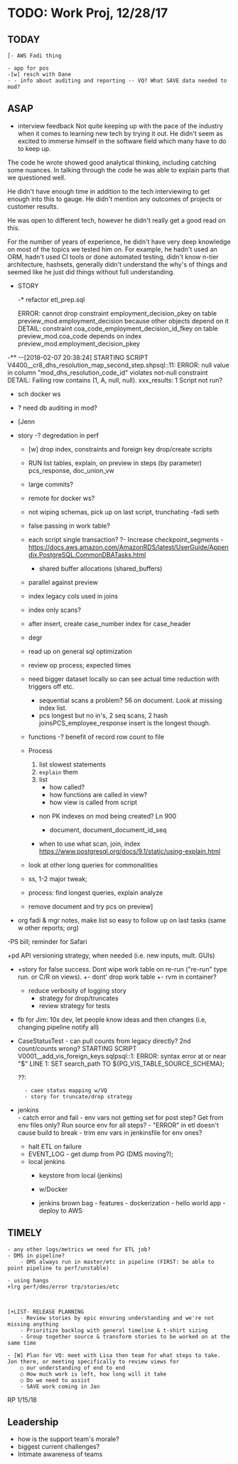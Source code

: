 # TODO: Work Proj, 12/28/17

## TODAY

    [- AWS Fadi thing

    - app for pos
    -[w] resch with Dane
    - - info about auditing and reporting -- VQ? What SAVE data needed to mod?
    
## ASAP

- interview feedback
Not quite keeping up with the pace of the industry when it comes to learning new tech by trying it out. He didn't seem as excited to immerse himself in the software field which many have to do to keep up. 

The code he wrote showed good analytical thinking, including catching some nuances. In talking through the code he was able to explain parts that we questioned well. 

He didn't have enough time in addition to the tech interviewing to get enough into this to gauge. He didn't mention any outcomes of projects or customer results. 

He was open to different tech, however he didn't really get a good read on this.

For the number of years of experience, he didn't have very deep knowledge on most of the topics we tested him on. For example, he hadn't used an ORM, hadn't used CI tools or done automated testing, didn't know n-tier architecture, hashsets, generally didn't understand the why's of things and seemed like he just did things without full understanding. 






- STORY

    -* refactor etl_prep.sql


    ERROR:  cannot drop constraint employment_decision_pkey on table preview_mod.employment_decision because other objects depend on it
DETAIL:  constraint coa_code_employment_decision_id_fkey on table preview_mod.coa_code depends on index preview_mod.employment_decision_pkey



-**
--[2018-02-07 20:38:24] STARTING SCRIPT V4400__cr8_dhs_resolution_map_second_step.shpsql:<stdin>:11: ERROR:  null value in column "mod_dhs_resolution_code_id" violates not-null constraint
DETAIL:  Failing row contains (1, A, null, null).
xxx_results: 1
Script not run?



- sch docker ws
- ? need db auditing in mod?
- [Jenn

- story
    -? degredation in perf

    - [w] drop index, constraints and foreign key drop/create scripts
    - RUN list tables, explain, on preview in steps (by parameter)
         pcs_response, doc_union_vw
    
    - large commits?
    - remote for docker ws? 

    - not wiping schemas, pick up on last script, trunchating
    -fadi seth
    - false passing in work table?
    - each script single transaction?
    ?- Increase checkpoint_segments
        -https://docs.aws.amazon.com/AmazonRDS/latest/UserGuide/Appendix.PostgreSQL.CommonDBATasks.html
        - shared buffer allocations (shared_buffers)
    - parallel against preview
    - index legacy cols used in joins
    - index only scans?

    - after insert, create case_number index for case_header
    - degr

    - read up on general sql optimization
    - review op process; expected times
    - need bigger dataset locally so can see actual time reduction with triggers off etc.
        - sequential scans a problem? 56 on document. Look at missing index list.     
        - pcs longest but no in's, 2 seq scans, 2 hash joinsPCS_employee_response insert is the longest though.
    
    - functions
    -? benefit of record row count to file
    
    - Process
        1. list slowest statements
        1. `explain` them
        1. list
            - how called?
            - how functions are called in view?
            - how view is called from script
        - non PK indexes on mod being created? Ln 900
            - document, document_document_id_seq
    
        - when to use what scan, join, index
        https://www.postgresql.org/docs/9.1/static/using-explain.html

    - look at other long queries for commonalities
    - ss, 1-2 major tweak;
    - process: find longest queries, explain analyze
    - remove document and try pcs on preview]


- org fadi & mgr notes, make list so easy to follow up on last tasks (same w other reports; org)


-PS bill; reminder for Safari
    
+pd API versioning strategy, when needed (i.e. new inputs, mult. GUIs)


- +story for false success. Dont wipe work table on re-run ("re-run" type run. or C/R on views).
    +- dont' drop work table
    +- rvm in container?
    - reduce verbosity of logging story
        - strategy for drop/truncates
        - review strategy for tests
    






- fb for Jim: 10x dev, let people know ideas and then changes (i.e, changing pipeline notify all)

    
    

- CaseStatusTest - can pull counts from legacy directly? 2nd count/counts wrong?
    STARTING SCRIPT V0001__add_vis_foreign_keys.sqlpsql:<stdin>:1: ERROR:  syntax error at or near "$"
LINE 1: SET search_path TO ${PG_VIS_TABLE_SOURCE_SCHEMA};

    ??:

        - caee status mapping w/VQ
        - story for truncate/drop strategy

- jenkins   
        - catch error and fail
        - env vars not getting set for post step? Get from env files only? Run source env for all steps?
        - "ERROR" in etl doesn't cause build to break
        - trim env vars in jenkinsfile for env ones?
    - halt ETL on failure
    - EVENT_LOG - get dump from PG (DMS moving?); 
    - local jenkins
        - keystore from local (jenkins)

        - w/Docker
        - jenkins brown bag
                - features
                    - dockerization
                - hello world app
                    - deploy to AWS


## TIMELY

    - any other logs/metrics we need for ETL job?
    - DMS in pipeline?
        - DMS always run in master/etc in pipeline (FIRST: be able to point pipeline to perf/unstable)

    - using hangs
    +lrg perf/dms/error trp/stories/etc

    

    [+LIST- RELEASE PLANNING
        - Review stories by epic ensuring understanding and we're not missing anything
        - Prioritize backlog with general timeline & t-shirt sizing
        - Group together source & transform stories to be worked on at the same time

    - [W] Plan for VQ: meet with Lisa then team for what steps to take. Jon there, or meeting specifically to review views for 
        ○ our understanding of end to end
        ○ How much work is left, how long will it take
        ○ Do we need to assist
        - SAVE work coming in Jan



RP 1/15/18


## Leadership

- how is the support team's morale?
- biggest current challenges?
- Intimate awareness of teams